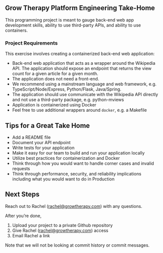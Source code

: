 ## Grow Therapy Platform Engineering Take-Home

This programming project is meant to gauge back-end web app development skills, ability to
use third-party APIs, and ability to use containers.

### Project Requirements

This exercise involves creating a containerized back-end web application:

- Back-end web application that acts as a wrapper around the Wikipedia API. The
application should expose an endpoint that returns the view count for a given article for a
given month.
- The application does not need a front-end.
- We recommend using a mainstream language and web framework, e.g. TypeScript/Node/Express, Python/Flask, Java/Spring.
- The application should use communicate with the Wikipedia API directly and not use a third-party package, e.g. python-mviews
- Application is containerized using Docker
- Feel free to use additional wrappers around `docker`, e.g. a Makefile

## Tips for a Great Take Home

- Add a README file
- Document your API endpoint
- Write tests for your application
- Make it easy for our team to build and run your application locally
- Utilize best practices for containerization and Docker
- Think through how you would want to handle corner cases and invalid requests
- Think through performance, security, and reliability implications including what you would want to do in Production

## Next Steps

Reach out to Rachel (<rachel@growtherapy.com>) with any questions.

After you’re done,

1. Upload your project to a private Github repository
1. Give Rachel (<rachel@growtherapy.com>) access
1. Email Rachel a link

Note that we will not be looking at commit history or commit messages.
